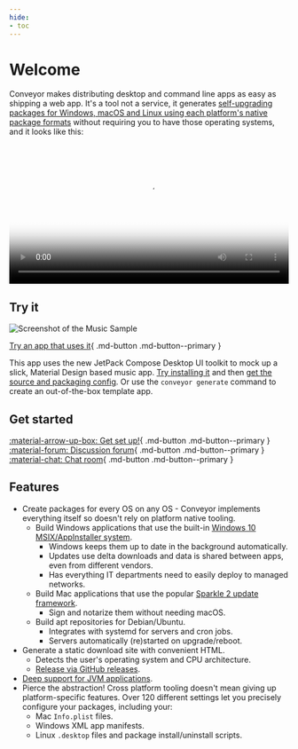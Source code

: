 ```yaml
---
hide:
- toc
---
```


# Welcome

Conveyor makes distributing desktop and command line apps as easy as shipping a web app. It's a tool not a service, it generates [self-upgrading packages for Windows, macOS and Linux using each platform's native package formats](outputs.md) without requiring you to have those operating systems, and it looks like this:

<video width="100%" poster="https://conveyor.hydraulic.dev/assets/promo.jpg" controls><source src="https://conveyor.hydraulic.dev/assets/promo.mp4" type="video/mp4"></video>

## Try it

![Screenshot of the Music Sample](https://media.giphy.com/media/NMLgK1lJ8UGtNxx3ja/giphy.gif)

[Try an app that uses it](https://downloads.hydraulic.dev/compose-sample/download.html){ .md-button .md-button--primary }

This app uses the new JetPack Compose Desktop UI toolkit to mock up a slick, Material Design based music app. [Try installing it](https://public.hq.hydraulic.software/~mike/compose-music-sample/download.html) and then [get the source and packaging config](https://github.com/hydraulic-software/compose-music-app). Or use the `conveyor generate` command to create an out-of-the-box template app.

## Get started

[ :material-arrow-up-box: Get set up!](setting-up.md){ .md-button .md-button--primary } [ :material-forum: Discussion forum](https://github.com/hydraulic-software/conveyor/discussions){ .md-button .md-button--primary } [ :material-chat: Chat room](https://gitter.im/hydraulic-software/community){ .md-button .md-button--primary }

## Features

* Create packages for every OS on any OS - Conveyor implements everything itself so doesn't rely on platform native tooling.
    * Build Windows applications that use the built-in [Windows 10 MSIX/AppInstaller system](outputs.md).
        * Windows keeps them up to date in the background automatically.
        * Updates use delta downloads and data is shared between apps, even from different vendors.
        * Has everything IT departments need to easily deploy to managed networks.
    * Build Mac applications that use the popular [Sparkle 2 update framework](https://sparkle-project.org/).
        * Sign and notarize them without needing macOS.
    * Build apt repositories for Debian/Ubuntu.
        * Integrates with systemd for servers and cron jobs.
        * Servers automatically (re)started on upgrade/reboot.
* Generate a static download site with convenient HTML.
    * Detects the user's operating system and CPU architecture.
    * [Release via GitHub releases](configs/download-pages#publishing-through-github).
* [Deep support for JVM applications](configs/jvm.md).
* Pierce the abstraction! Cross platform tooling doesn't mean giving up platform-specific features. Over 120 different settings let you precisely configure your packages, including your:
    * Mac `Info.plist` files.
    * Windows XML app manifests.
    * Linux `.desktop` files and package install/uninstall scripts.

